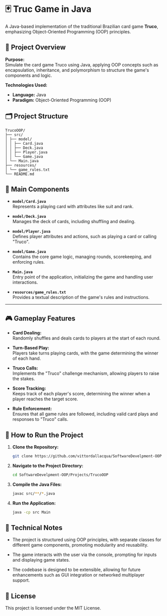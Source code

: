 # 🃏 Truc Game in Java

A Java-based implementation of the traditional Brazilian card game **Truco**, emphasizing Object-Oriented Programming (OOP) principles.

## 🧩 Project Overview

**Purpose:**  
Simulate the card game Truco using Java, applying OOP concepts such as encapsulation, inheritance, and polymorphism to structure the game's components and logic.

**Technologies Used:**
- **Language:** Java
- **Paradigm:** Object-Oriented Programming (OOP)

## 🗂️ Project Structure

```
TrucoOOP/
├── src/
│ ├── model/
│ │ ├── Card.java
│ │ ├── Deck.java
│ │ ├── Player.java
│ │ └── Game.java
│ └── Main.java
├── resources/
│ └── game_rules.txt
└── README.md
```

## 💠 Main Components

- **`model/Card.java`**  
  Represents a playing card with attributes like suit and rank.

- **`model/Deck.java`**  
  Manages the deck of cards, including shuffling and dealing.

- **`model/Player.java`**  
  Defines player attributes and actions, such as playing a card or calling "Truco".

- **`model/Game.java`**  
  Contains the core game logic, managing rounds, scorekeeping, and enforcing rules.

- **`Main.java`**  
  Entry point of the application, initializing the game and handling user interactions.

- **`resources/game_rules.txt`**  
  Provides a textual description of the game's rules and instructions.

---

## 🎮 Gameplay Features

- **Card Dealing:**  
  Randomly shuffles and deals cards to players at the start of each round.

- **Turn-Based Play:**  
  Players take turns playing cards, with the game determining the winner of each hand.

- **Truco Calls:**  
  Implements the "Truco" challenge mechanism, allowing players to raise the stakes.

- **Score Tracking:**  
  Keeps track of each player's score, determining the winner when a player reaches the target score.

- **Rule Enforcement:**  
  Ensures that all game rules are followed, including valid card plays and responses to "Truco" calls.

## 🧪 How to Run the Project

1. **Clone the Repository:**
   ```bash
   git clone https://github.com/vittordallacqua/SoftwareDevelpment-OOP.git
   ```

2. **Navigate to the Project Directory:**
   ```bash
   cd SoftwareDevelpment-OOP/Projects/TrucoOOP
   ```

3. **Compile the Java Files:**
   ```bash
   javac src/**/*.java
   ```

4. **Run the Application:**
   ```bash
   java -cp src Main
   ```

## 📌 Technical Notes

- The project is structured using OOP principles, with separate classes for different game components, promoting modularity and reusability.

- The game interacts with the user via the console, prompting for inputs and displaying game states.

- The codebase is designed to be extensible, allowing for future enhancements such as GUI integration or networked multiplayer support.

## 📎 License

This project is licensed under the MIT License.
